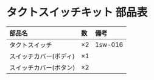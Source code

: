 # タクトスイッチキット 部品表


|部品名|数|備考|
|:-|:-|:-| 
|タクトスイッチ|×2|1sw-016|
|スイッチカバー(ボディ)|×1||
|スイッチカバー(ボタン)|×2||
